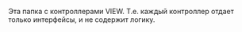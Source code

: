 Эта папка с контроллерами VIEW. Т.е. каждый контроллер отдает только интерфейсы, и не содержит логику.
